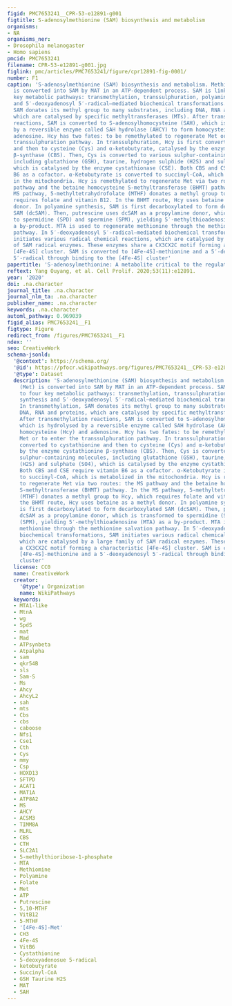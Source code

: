 ```yaml
---
figid: PMC7653241__CPR-53-e12891-g001
figtitle: S‐adenosylmethionine (SAM) biosynthesis and metabolism
organisms:
- NA
organisms_ner:
- Drosophila melanogaster
- Homo sapiens
pmcid: PMC7653241
filename: CPR-53-e12891-g001.jpg
figlink: pmc/articles/PMC7653241/figure/cpr12891-fig-0001/
number: F1
caption: 'S‐adenosylmethionine (SAM) biosynthesis and metabolism. Methionine (Met)
  is converted into SAM by MAT in an ATP‐dependent process. SAM is linked to four
  key metabolic pathways: transmethylation, transsulphuration, polyamine synthesis
  and 5′‐deoxyadenosyl 5′‐radical–mediated biochemical transformations. In transmethylation,
  SAM donates its methyl group to many substrates, including DNA, RNA and proteins,
  which are catalysed by specific methyltransferases (MTs). After transmethylation
  reactions, SAM is converted to S‐adenosylhomocysteine (SAH), which is hydrolysed
  by a reversible enzyme called SAH hydrolase (AHCY) to form homocysteine (Hcy) and
  adenosine. Hcy has two fates: to be remethylated to regenerate Met or to enter the
  transsulphuration pathway. In transsulphuration, Hcy is first converted to cystathionine
  and then to cysteine (Cys) and α‐ketobutyrate, catalysed by the enzyme cystathionine
  β‐synthase (CBS). Then, Cys is converted to various sulphur‐containing molecules,
  including glutathione (GSH), taurine, hydrogen sulphide (H2S) and sulphate (SO4),
  which is catalysed by the enzyme cystathionase (CSE). Both CBS and CSE require vitamin
  B6 as a cofactor. α‐Ketobutyrate is converted to succinyl‐CoA, which is metabolized
  in the mitochondria. Hcy is remethylated to regenerate Met via two routes: the MS
  pathway and the betaine homocysteine S‐methyltransferase (BHMT) pathway. In the
  MS pathway, 5‐methyltetrahydrofolate (MTHF) donates a methyl group to Hcy, which
  requires folate and vitamin B12. In the BHMT route, Hcy uses betaine as a methyl
  donor. In polyamine synthesis, SAM is first decarboxylated to form decarboxylated
  SAM (dcSAM). Then, putrescine uses dcSAM as a propylamine donor, which is transformed
  to spermidine (SPD) and spermine (SPM), yielding 5′‐methylthioadenosine (MTA) as
  a by‐product. MTA is used to regenerate methionine through the methionine salvation
  pathway. In 5′‐deoxyadenosyl 5′‐radical–mediated biochemical transformations, SAM
  initiates various radical chemical reactions, which are catalysed by a large family
  of SAM radical enzymes. These enzymes share a CX3CX2C motif forming a characteristic
  [4Fe‐4S] cluster. SAM is converted to [4Fe‐4S]‐methionine and a 5′‐deoxyadenosyl
  5′‐radical through binding to the [4Fe‐4S] cluster'
papertitle: 'S‐adenosylmethionine: A metabolite critical to the regulation of autophagy.'
reftext: Yang Ouyang, et al. Cell Prolif. 2020;53(11):e12891.
year: '2020'
doi: .na.character
journal_title: .na.character
journal_nlm_ta: .na.character
publisher_name: .na.character
keywords: .na.character
automl_pathway: 0.969039
figid_alias: PMC7653241__F1
figtype: Figure
redirect_from: /figures/PMC7653241__F1
ndex: ''
seo: CreativeWork
schema-jsonld:
  '@context': https://schema.org/
  '@id': https://pfocr.wikipathways.org/figures/PMC7653241__CPR-53-e12891-g001.html
  '@type': Dataset
  description: 'S‐adenosylmethionine (SAM) biosynthesis and metabolism. Methionine
    (Met) is converted into SAM by MAT in an ATP‐dependent process. SAM is linked
    to four key metabolic pathways: transmethylation, transsulphuration, polyamine
    synthesis and 5′‐deoxyadenosyl 5′‐radical–mediated biochemical transformations.
    In transmethylation, SAM donates its methyl group to many substrates, including
    DNA, RNA and proteins, which are catalysed by specific methyltransferases (MTs).
    After transmethylation reactions, SAM is converted to S‐adenosylhomocysteine (SAH),
    which is hydrolysed by a reversible enzyme called SAH hydrolase (AHCY) to form
    homocysteine (Hcy) and adenosine. Hcy has two fates: to be remethylated to regenerate
    Met or to enter the transsulphuration pathway. In transsulphuration, Hcy is first
    converted to cystathionine and then to cysteine (Cys) and α‐ketobutyrate, catalysed
    by the enzyme cystathionine β‐synthase (CBS). Then, Cys is converted to various
    sulphur‐containing molecules, including glutathione (GSH), taurine, hydrogen sulphide
    (H2S) and sulphate (SO4), which is catalysed by the enzyme cystathionase (CSE).
    Both CBS and CSE require vitamin B6 as a cofactor. α‐Ketobutyrate is converted
    to succinyl‐CoA, which is metabolized in the mitochondria. Hcy is remethylated
    to regenerate Met via two routes: the MS pathway and the betaine homocysteine
    S‐methyltransferase (BHMT) pathway. In the MS pathway, 5‐methyltetrahydrofolate
    (MTHF) donates a methyl group to Hcy, which requires folate and vitamin B12. In
    the BHMT route, Hcy uses betaine as a methyl donor. In polyamine synthesis, SAM
    is first decarboxylated to form decarboxylated SAM (dcSAM). Then, putrescine uses
    dcSAM as a propylamine donor, which is transformed to spermidine (SPD) and spermine
    (SPM), yielding 5′‐methylthioadenosine (MTA) as a by‐product. MTA is used to regenerate
    methionine through the methionine salvation pathway. In 5′‐deoxyadenosyl 5′‐radical–mediated
    biochemical transformations, SAM initiates various radical chemical reactions,
    which are catalysed by a large family of SAM radical enzymes. These enzymes share
    a CX3CX2C motif forming a characteristic [4Fe‐4S] cluster. SAM is converted to
    [4Fe‐4S]‐methionine and a 5′‐deoxyadenosyl 5′‐radical through binding to the [4Fe‐4S]
    cluster'
  license: CC0
  name: CreativeWork
  creator:
    '@type': Organization
    name: WikiPathways
  keywords:
  - MTA1-like
  - MtnA
  - wg
  - SpdS
  - mat
  - Mad
  - ATPsynbeta
  - Atpalpha
  - sam
  - qkr54B
  - sls
  - Sam-S
  - Ms
  - Ahcy
  - AhcyL2
  - sah
  - mts
  - Cbs
  - cbs
  - caboose
  - Nfs1
  - Cse1
  - Cth
  - Cys
  - mmy
  - Csp
  - HOXD13
  - SFTPD
  - ACAT1
  - MAT1A
  - ATP8A2
  - MS
  - AHCY
  - ACSM3
  - TIMM8A
  - MLRL
  - CBS
  - CTH
  - SLC2A1
  - 5-methylthioribose-1-phosphate
  - MTA
  - Methiomine
  - Polyamine
  - Folate
  - Met
  - ATP
  - Putrescine
  - 5,10-MTHF
  - VitB12
  - 5-MTHF
  - '[4Fe-4S]-Met'
  - CH3
  - 4Fe-4S
  - VitB6
  - Cystathionine
  - 5-deoxyadenosue 5-radical
  - ketobutyrate
  - Succinyl-CoA
  - GSH Taurine H2S
  - MAT
  - SAH
---
```

